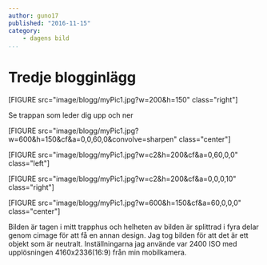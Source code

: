```yaml
---
author: guno17
published: "2016-11-15"
category:
    - dagens bild
...
```

Tredje blogginlägg
==================================

[FIGURE src="image/blogg/myPic1.jpg?w=200&h=150" class="right"]

Se trappan som leder dig upp och ner
<!--more-->

[FIGURE src="image/blogg/myPic1.jpg?w=600&h=150&cf&a=0,0,60,0&convolve=sharpen" class="center"]

[FIGURE src="image/blogg/myPic1.jpg?w=c2&h=200&cf&a=0,60,0,0" class="left"]

[FIGURE src="image/blogg/myPic1.jpg?w=c2&h=200&cf&a=0,0,0,10" class="right"]

[FIGURE src="image/blogg/myPic1.jpg?w=600&h=150&cf&a=60,0,0,0" class="center"]

Bilden är tagen i mitt trapphus och helheten av bilden är splittrad i fyra delar genom cimage för att få en annan design.
Jag tog bilden för att det är ett objekt som är neutralt. Inställningarna jag använde var 2400 ISO med upplösningen 4160x2336(16:9)
från min mobilkamera.
